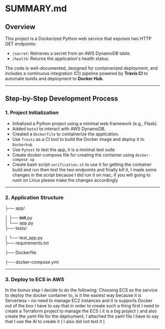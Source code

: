 # SUMMARY.md

## Overview

This project is a Dockerized Python web service that exposes two HTTP GET endpoints:

- `/secret`: Retrieves a secret from an AWS DynamoDB table.
- `/health`: Returns the application's health status.

The code is well-documented, designed for containerized deployment, and includes a continuous integration (CI) pipeline powered by **Travis CI** to automate builds and deployment to **Docker Hub**.

---

## Step-by-Step Development Process

### 1. Project Initialization

- Initialized a Python project using a minimal web framework (e.g., Flask).
- Added `boto3` to interact with AWS DynamoDB.
- Created a `Dockerfile` to containerize the application.
- Use `Travis` as a CI tool to build the Docker image and deploy it to `Dockerhub`
- Use `Pytest` to test the app, it is a minimal test suite
- Create docker-compose file for creating the container using `docker-compose up`
- Create bash script `verification.sh` to use it for getting the container build and run then test the two endpoints and finally kill it, I made some changes in the script because I did run it on mac, if you will going to runit on Linux please make the changes accordingly


---

### 2. Application Structure

├── app/

│   ├── __init__.py        
│   └── app.py             
├── tests/

│   └── test_app.py        
├── requirements.txt

├── Dockerfile

├── docker-compose.yml

---

### 3. Deploy to ECS in AWS

In the bonus step I decide to do the following:
Choosing ECS as the service to deploy the docker container to, is it the easiest way because it is Serverless – no need to manage EC2 instances and it is supports Docker out of the box
I have to say that in order to create such a thing first I need to create a Terraform project to manage the ECS ( it is a big project ) and also create the yaml file for the deployment, I attached the yaml file I have to say that I use the AI to create it ( I also did not test it )

